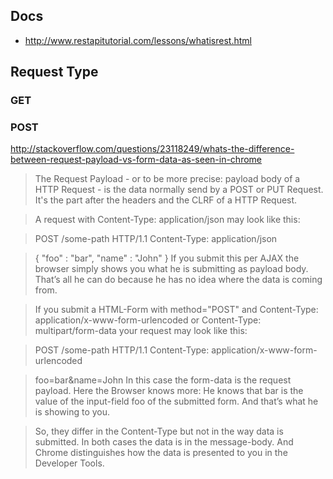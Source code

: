 ## Docs 

* http://www.restapitutorial.com/lessons/whatisrest.html

## Request Type 

### GET


### POST 

http://stackoverflow.com/questions/23118249/whats-the-difference-between-request-payload-vs-form-data-as-seen-in-chrome
> The Request Payload - or to be more precise: payload body of a HTTP Request - is the data normally send by a POST or PUT Request. It's the part after the headers and the CLRF of a HTTP Request.

> A request with Content-Type: application/json may look like this:

> POST /some-path HTTP/1.1
> Content-Type: application/json

> { "foo" : "bar", "name" : "John" }
> If you submit this per AJAX the browser simply shows you what he is submitting as payload body. That’s all he can do because he has no idea where the data is coming from.

> If you submit a HTML-Form with method="POST" and Content-Type: application/x-www-form-urlencoded or Content-Type: multipart/form-data your request may look like this:

> POST /some-path HTTP/1.1
> Content-Type: application/x-www-form-urlencoded

> foo=bar&name=John
> In this case the form-data is the request payload. Here the Browser knows more: He knows that bar is the value of the input-field foo of the submitted form. And that’s what he is showing to you.

> So, they differ in the Content-Type but not in the way data is submitted. In both cases the data is in the message-body. And Chrome distinguishes how the data is presented to you in the Developer Tools.

